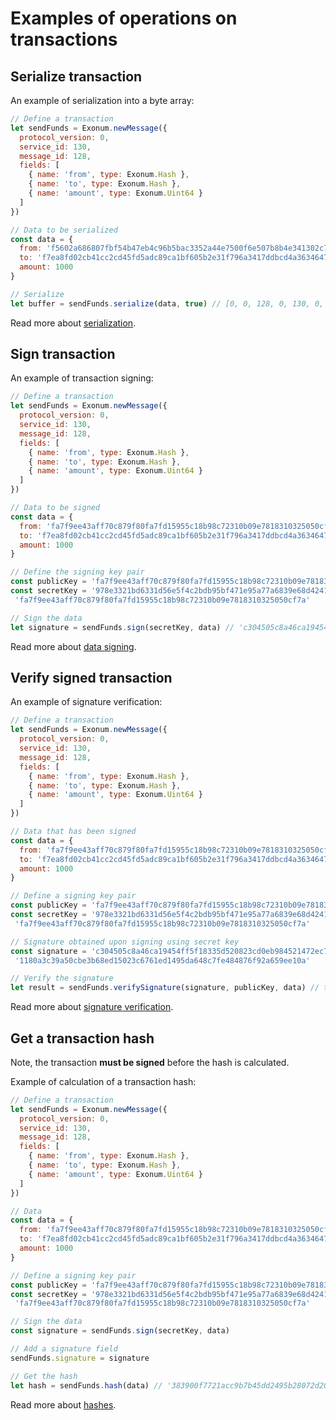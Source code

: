 # Examples of operations on transactions

## Serialize transaction

An example of serialization into a byte array:

```javascript
// Define a transaction
let sendFunds = Exonum.newMessage({
  protocol_version: 0,
  service_id: 130,
  message_id: 128,
  fields: [
    { name: 'from', type: Exonum.Hash },
    { name: 'to', type: Exonum.Hash },
    { name: 'amount', type: Exonum.Uint64 }
  ]
})

// Data to be serialized
const data = {
  from: 'f5602a686807fbf54b47eb4c96b5bac3352a44e7500f6e507b8b4e341302c799',
  to: 'f7ea8fd02cb41cc2cd45fd5adc89ca1bf605b2e31f796a3417ddbcd4a3634647',
  amount: 1000
}

// Serialize
let buffer = sendFunds.serialize(data, true) // [0, 0, 128, 0, 130, 0, 146, 0, 0, 0, 245, 96, 42, 104, 104, 7, 251, 245, 75, 71, 235, 76, 150, 181, 186, 195, 53, 42, 68, 231, 80, 15, 110, 80, 123, 139, 78, 52, 19, 2, 199, 153, 247, 234, 143, 208, 44, 180, 28, 194, 205, 69, 253, 90, 220, 137, 202, 27, 246, 5, 178, 227, 31, 121, 106, 52, 23, 221, 188, 212, 163, 99, 70, 71, 232, 3, 0, 0, 0, 0, 0, 0]
```

Read more about [serialization](../README.md#serialization).

## Sign transaction

An example of transaction signing:

```javascript
// Define a transaction
let sendFunds = Exonum.newMessage({
  protocol_version: 0,
  service_id: 130,
  message_id: 128,
  fields: [
    { name: 'from', type: Exonum.Hash },
    { name: 'to', type: Exonum.Hash },
    { name: 'amount', type: Exonum.Uint64 }
  ]
})

// Data to be signed
const data = {
  from: 'fa7f9ee43aff70c879f80fa7fd15955c18b98c72310b09e7818310325050cf7a',
  to: 'f7ea8fd02cb41cc2cd45fd5adc89ca1bf605b2e31f796a3417ddbcd4a3634647',
  amount: 1000
}

// Define the signing key pair 
const publicKey = 'fa7f9ee43aff70c879f80fa7fd15955c18b98c72310b09e7818310325050cf7a'
const secretKey = '978e3321bd6331d56e5f4c2bdb95bf471e95a77a6839e68d4241e7b0932ebe2b' +
 'fa7f9ee43aff70c879f80fa7fd15955c18b98c72310b09e7818310325050cf7a'

// Sign the data
let signature = sendFunds.sign(secretKey, data) // 'c304505c8a46ca19454ff5f18335d520823cd0eb984521472ec7638b312a0f5b1180a3c39a50cbe3b68ed15023c6761ed1495da648c7fe484876f92a659ee10a'
```

Read more about [data signing](../README.md#sign-data).

## Verify signed transaction

An example of signature verification:

```javascript
// Define a transaction
let sendFunds = Exonum.newMessage({
  protocol_version: 0,
  service_id: 130,
  message_id: 128,
  fields: [
    { name: 'from', type: Exonum.Hash },
    { name: 'to', type: Exonum.Hash },
    { name: 'amount', type: Exonum.Uint64 }
  ]
})

// Data that has been signed
const data = {
  from: 'fa7f9ee43aff70c879f80fa7fd15955c18b98c72310b09e7818310325050cf7a',
  to: 'f7ea8fd02cb41cc2cd45fd5adc89ca1bf605b2e31f796a3417ddbcd4a3634647',
  amount: 1000
}

// Define a signing key pair 
const publicKey = 'fa7f9ee43aff70c879f80fa7fd15955c18b98c72310b09e7818310325050cf7a'
const secretKey = '978e3321bd6331d56e5f4c2bdb95bf471e95a77a6839e68d4241e7b0932ebe2b' +
 'fa7f9ee43aff70c879f80fa7fd15955c18b98c72310b09e7818310325050cf7a'

// Signature obtained upon signing using secret key
const signature = 'c304505c8a46ca19454ff5f18335d520823cd0eb984521472ec7638b312a0f5b' +
 '1180a3c39a50cbe3b68ed15023c6761ed1495da648c7fe484876f92a659ee10a'

// Verify the signature
let result = sendFunds.verifySignature(signature, publicKey, data) // true
```

Read more about [signature verification](../README.md#verify-signature).

## Get a transaction hash

Note, the transaction **must be signed** before the hash is calculated.

Example of calculation of a transaction hash:

```javascript
// Define a transaction
let sendFunds = Exonum.newMessage({
  protocol_version: 0,
  service_id: 130,
  message_id: 128,
  fields: [
    { name: 'from', type: Exonum.Hash },
    { name: 'to', type: Exonum.Hash },
    { name: 'amount', type: Exonum.Uint64 }
  ]
})

// Data
const data = {
  from: 'fa7f9ee43aff70c879f80fa7fd15955c18b98c72310b09e7818310325050cf7a',
  to: 'f7ea8fd02cb41cc2cd45fd5adc89ca1bf605b2e31f796a3417ddbcd4a3634647',
  amount: 1000
}

// Define a signing key pair 
const publicKey = 'fa7f9ee43aff70c879f80fa7fd15955c18b98c72310b09e7818310325050cf7a'
const secretKey = '978e3321bd6331d56e5f4c2bdb95bf471e95a77a6839e68d4241e7b0932ebe2b' +
 'fa7f9ee43aff70c879f80fa7fd15955c18b98c72310b09e7818310325050cf7a'

// Sign the data
const signature = sendFunds.sign(secretKey, data)

// Add a signature field
sendFunds.signature = signature

// Get the hash
let hash = sendFunds.hash(data) // '383900f7721acc9b7b45dd2495b28072d203b4e60137a95a94d98289970d5380'
```

Read more about [hashes](../README.md#hash).

